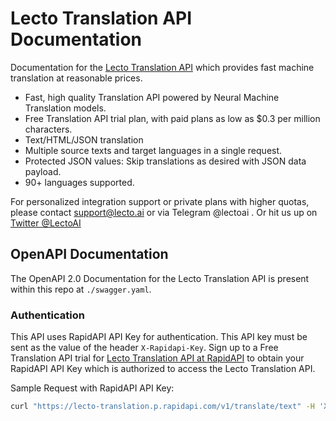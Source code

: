 # Lecto Translation API Documentation

Documentation for the [Lecto Translation API](https://lecto.ai/) which provides fast machine translation at reasonable prices.

- Fast, high quality Translation API powered by Neural Machine Translation models.
- Free Translation API trial plan, with paid plans as low as \$0.3 per million characters.
- Text/HTML/JSON translation
- Multiple source texts and target languages in a single request.
- Protected JSON values: Skip translations as desired with JSON data payload.
- 90+ languages supported.

For personalized integration support or private plans with higher quotas, please contact [support@lecto.ai](mailto:%73%75%70%70%6f%72%74%40%6c%65%63%74%6f%2e%61%69) or via Telegram @lectoai . Or hit us up on [Twitter @LectoAI](https://twitter.com/LectoAI)

## OpenAPI Documentation

The OpenAPI 2.0 Documentation for the Lecto Translation API is present within this repo at `./swagger.yaml`.

### Authentication

This API uses RapidAPI API Key for authentication. This API key must be sent as the value of the header `X-Rapidapi-Key`. Sign up to a Free Translation API trial for [Lecto Translation API at RapidAPI](https://rapidapi.com/lecto-lecto-default/api/lecto-translation/) to obtain your RapidAPI API Key which is authorized to access the Lecto Translation API.

Sample Request with RapidAPI API Key:

```bash
curl "https://lecto-translation.p.rapidapi.com/v1/translate/text" -H 'X-Rapidapi-Key: <RapidAPI API Key>' -H 'Content-Type: application/json' -H 'Accept: application/json' --data-raw '{"texts":["Just try it mate.","What are you waiting for?"],"to":["zh-TW"],"from":"en"}' --compressed
```
